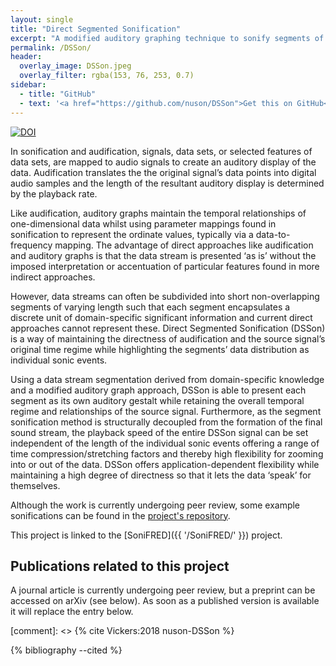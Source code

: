 ```yaml
---
layout: single
title: "Direct Segmented Sonification"
excerpt: "A modified auditory graphing technique to sonify segments of a signal."
permalink: /DSSon/
header: 
  overlay_image: DSSon.jpeg
  overlay_filter: rgba(153, 76, 253, 0.7)
sidebar:
  - title: "GitHub"
  - text: '<a href="https://github.com/nuson/DSSon">Get this on GitHub</a>'
---
```

[![DOI](https://zenodo.org/badge/97126259.svg)](https://zenodo.org/badge/latestdoi/97126259)

In sonification and audification, signals, data sets, or selected features of data sets, are mapped to audio signals to create an auditory display of the data. Audification translates the the original signal’s data points into digital audio samples and the length of the resultant auditory display is determined by the playback rate.

Like audification, auditory graphs maintain the temporal relationships of one-dimensional data whilst using parameter mappings found in sonification to represent the ordinate values, typically via a data-to-frequency mapping. The advantage of direct approaches like audification and auditory graphs is that the data stream is presented ‘as is’ without the imposed interpretation or accentuation of particular features found in more indirect approaches.

However, data streams can often be subdivided into short non-overlapping segments of varying length such that each segment encapsulates a discrete unit of domain-specific significant information and current direct approaches cannot represent these. Direct Segmented Sonification (DSSon) is a way of maintaining the directness of audification and the source signal’s original time regime while highlighting the segments’ data distribution as individual sonic events.

Using a data stream segmentation derived from domain-specific knowledge and a modified auditory graph approach, DSSon is able to present each segment as its own auditory gestalt while retaining the overall temporal regime and relationships of the source signal. Furthermore, as the segment sonification method is structurally decoupled from the formation of the final sound stream, the playback speed of the entire DSSon signal can be set independent of the length of the individual sonic events offering a range of time compression/stretching factors and thereby high flexibility for zooming into or out of the data. DSSon offers application-dependent flexibility while maintaining a high degree of directness so that it lets the data ‘speak’ for themselves.

Although the work is currently undergoing peer review, some example sonifications can be 
found in the [project's repository](https://zenodo.org/badge/latestdoi/97126259).

This project is linked to the [SoniFRED]({{ '/SoniFRED/' }}) project.

## Publications related to this project
A journal article is currently undergoing peer review, but a preprint can be accessed on arXiv (see below). 
As soon as a published version is available it will replace the entry below.

[comment]: <> {% cite Vickers:2018 nuson-DSSon %}

{% bibliography --cited %}